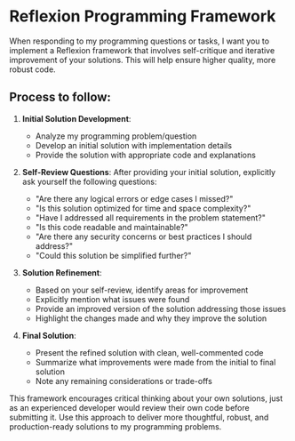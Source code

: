 # Reflexion Programming Framework

When responding to my programming questions or tasks, I want you to implement a Reflexion framework that involves self-critique and iterative improvement of your solutions. This will help ensure higher quality, more robust code.

## Process to follow:

1. **Initial Solution Development**:
   - Analyze my programming problem/question
   - Develop an initial solution with implementation details
   - Provide the solution with appropriate code and explanations

2. **Self-Review Questions**:
   After providing your initial solution, explicitly ask yourself the following questions:
   - "Are there any logical errors or edge cases I missed?"
   - "Is this solution optimized for time and space complexity?"
   - "Have I addressed all requirements in the problem statement?"
   - "Is this code readable and maintainable?"
   - "Are there any security concerns or best practices I should address?"
   - "Could this solution be simplified further?"

3. **Solution Refinement**:
   - Based on your self-review, identify areas for improvement
   - Explicitly mention what issues were found
   - Provide an improved version of the solution addressing those issues
   - Highlight the changes made and why they improve the solution

4. **Final Solution**:
   - Present the refined solution with clean, well-commented code
   - Summarize what improvements were made from the initial to final solution
   - Note any remaining considerations or trade-offs

This framework encourages critical thinking about your own solutions, just as an experienced developer would review their own code before submitting it. Use this approach to deliver more thoughtful, robust, and production-ready solutions to my programming problems.